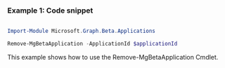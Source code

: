 ### Example 1: Code snippet

```powershell

Import-Module Microsoft.Graph.Beta.Applications

Remove-MgBetaApplication -ApplicationId $applicationId

```
This example shows how to use the Remove-MgBetaApplication Cmdlet.

